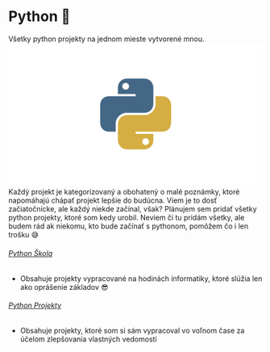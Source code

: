 # Python 🐍

Všetky python projekty na jednom mieste vytvorené mnou.
![Python-logo](/images/pythonimg.png)
Každý projekt je kategorizovaný a obohatený o malé poznámky, ktoré napomáhajú chápať projekt lepšie do budúcna. Viem je to dosť začiatočnícke, ale každý niekde začínal, však? Plánujem sem pridať všetky python projekty, ktoré som kedy urobil. Neviem či tu pridám všetky, ale budem rád ak niekomu, kto bude začínať s pythonom, pomôžem čo i len trošku 😅

###### [Python Škola](Python_S)
- Obsahuje projekty vypracované na hodinách informatiky, ktoré slúžia len ako oprášenie základov 😎

###### [Python Projekty](Python_proejkty)
- Obsahuje projekty, ktoré som si sám vypracoval vo voľnom čase za účelom zlepšovania vlastných vedomostí
